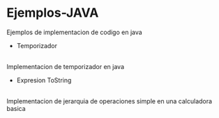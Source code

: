 # Ejemplos-JAVA
Ejemplos de implementacion de codigo en java 

- Temporizador
<br>
Implementacion de temporizador en java

- Expresion ToString
<br>
Implementacion de jerarquia de operaciones simple en una calculadora basica
